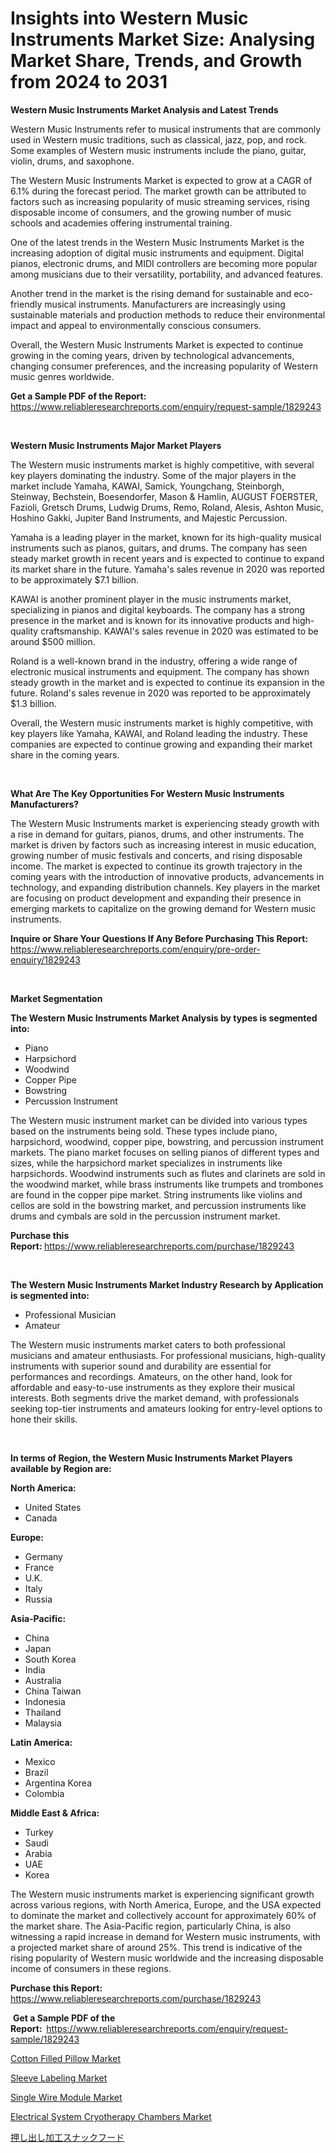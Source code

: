 <p><h1>Insights into Western Music Instruments Market Size: Analysing Market Share, Trends, and Growth from 2024 to 2031</h1></p><p><strong>Western Music Instruments Market Analysis and Latest Trends</strong></p>
<p><p>Western Music Instruments refer to musical instruments that are commonly used in Western music traditions, such as classical, jazz, pop, and rock. Some examples of Western music instruments include the piano, guitar, violin, drums, and saxophone.</p><p>The Western Music Instruments Market is expected to grow at a CAGR of 6.1% during the forecast period. The market growth can be attributed to factors such as increasing popularity of music streaming services, rising disposable income of consumers, and the growing number of music schools and academies offering instrumental training.</p><p>One of the latest trends in the Western Music Instruments Market is the increasing adoption of digital music instruments and equipment. Digital pianos, electronic drums, and MIDI controllers are becoming more popular among musicians due to their versatility, portability, and advanced features.</p><p>Another trend in the market is the rising demand for sustainable and eco-friendly musical instruments. Manufacturers are increasingly using sustainable materials and production methods to reduce their environmental impact and appeal to environmentally conscious consumers.</p><p>Overall, the Western Music Instruments Market is expected to continue growing in the coming years, driven by technological advancements, changing consumer preferences, and the increasing popularity of Western music genres worldwide.</p></p>
<p><strong>Get a Sample PDF of the Report:&nbsp;</strong> <a href="https://www.reliableresearchreports.com/enquiry/request-sample/1829243">https://www.reliableresearchreports.com/enquiry/request-sample/1829243</a></p>
<p>&nbsp;</p>
<p><strong>Western Music Instruments Major Market Players</strong></p>
<p><p>The Western music instruments market is highly competitive, with several key players dominating the industry. Some of the major players in the market include Yamaha, KAWAI, Samick, Youngchang, Steinborgh, Steinway, Bechstein, Boesendorfer, Mason & Hamlin, AUGUST FOERSTER, Fazioli, Gretsch Drums, Ludwig Drums, Remo, Roland, Alesis, Ashton Music, Hoshino Gakki, Jupiter Band Instruments, and Majestic Percussion.</p><p>Yamaha is a leading player in the market, known for its high-quality musical instruments such as pianos, guitars, and drums. The company has seen steady market growth in recent years and is expected to continue to expand its market share in the future. Yamaha's sales revenue in 2020 was reported to be approximately $7.1 billion.</p><p>KAWAI is another prominent player in the music instruments market, specializing in pianos and digital keyboards. The company has a strong presence in the market and is known for its innovative products and high-quality craftsmanship. KAWAI's sales revenue in 2020 was estimated to be around $500 million.</p><p>Roland is a well-known brand in the industry, offering a wide range of electronic musical instruments and equipment. The company has shown steady growth in the market and is expected to continue its expansion in the future. Roland's sales revenue in 2020 was reported to be approximately $1.3 billion.</p><p>Overall, the Western music instruments market is highly competitive, with key players like Yamaha, KAWAI, and Roland leading the industry. These companies are expected to continue growing and expanding their market share in the coming years.</p></p>
<p>&nbsp;</p>
<p><strong>What Are The Key Opportunities For Western Music Instruments Manufacturers?</strong></p>
<p><p>The Western Music Instruments market is experiencing steady growth with a rise in demand for guitars, pianos, drums, and other instruments. The market is driven by factors such as increasing interest in music education, growing number of music festivals and concerts, and rising disposable income. The market is expected to continue its growth trajectory in the coming years with the introduction of innovative products, advancements in technology, and expanding distribution channels. Key players in the market are focusing on product development and expanding their presence in emerging markets to capitalize on the growing demand for Western music instruments.</p></p>
<p><strong>Inquire or Share Your Questions If Any Before Purchasing This Report:</strong> <a href="https://www.reliableresearchreports.com/enquiry/pre-order-enquiry/1829243">https://www.reliableresearchreports.com/enquiry/pre-order-enquiry/1829243</a></p>
<p>&nbsp;</p>
<p><strong>Market Segmentation</strong></p>
<p><strong>The Western Music Instruments Market Analysis by types is segmented into:</strong></p>
<p><ul><li>Piano</li><li>Harpsichord</li><li>Woodwind</li><li>Copper Pipe</li><li>Bowstring</li><li>Percussion Instrument</li></ul></p>
<p><p>The Western music instrument market can be divided into various types based on the instruments being sold. These types include piano, harpsichord, woodwind, copper pipe, bowstring, and percussion instrument markets. The piano market focuses on selling pianos of different types and sizes, while the harpsichord market specializes in instruments like harpsichords. Woodwind instruments such as flutes and clarinets are sold in the woodwind market, while brass instruments like trumpets and trombones are found in the copper pipe market. String instruments like violins and cellos are sold in the bowstring market, and percussion instruments like drums and cymbals are sold in the percussion instrument market.</p></p>
<p><strong>Purchase this Report:&nbsp;</strong><a href="https://www.reliableresearchreports.com/purchase/1829243">https://www.reliableresearchreports.com/purchase/1829243</a></p>
<p>&nbsp;</p>
<p><strong>The Western Music Instruments Market Industry Research by Application is segmented into:</strong></p>
<p><ul><li>Professional Musician</li><li>Amateur</li></ul></p>
<p><p>The Western music instruments market caters to both professional musicians and amateur enthusiasts. For professional musicians, high-quality instruments with superior sound and durability are essential for performances and recordings. Amateurs, on the other hand, look for affordable and easy-to-use instruments as they explore their musical interests. Both segments drive the market demand, with professionals seeking top-tier instruments and amateurs looking for entry-level options to hone their skills.</p></p>
<p>&nbsp;</p>
<p><strong>In terms of Region, the Western Music Instruments Market Players available by Region are:</strong></p>
<p>
    <p> <strong> North America: </strong>
        <ul>
            <li>United States</li>
            <li>Canada</li>
        </ul>
        </p> 
    <p> <strong> Europe: </strong>
        <ul>
            <li>Germany</li>
            <li>France</li>
            <li>U.K.</li>
            <li>Italy</li>
            <li>Russia</li>
        </ul>
        </p> 
    <p> <strong> Asia-Pacific: </strong>
        <ul>
            <li>China</li>
            <li>Japan</li>
            <li>South Korea</li>
            <li>India</li>
            <li>Australia</li>
            <li>China Taiwan</li>
            <li>Indonesia</li>
            <li>Thailand</li>
            <li>Malaysia</li>
        </ul>
        </p> 
    <p> <strong> Latin America: </strong>
        <ul>
            <li>Mexico</li>
            <li>Brazil</li>
            <li>Argentina Korea</li>
            <li>Colombia</li>
        </ul>
        </p> 
    <p> <strong> Middle East & Africa: </strong>
        <ul>
            <li>Turkey</li>
            <li>Saudi</li>
            <li>Arabia</li>
            <li>UAE</li>
            <li>Korea</li>
        </ul>
    </p>
    </p>
<p><p>The Western music instruments market is experiencing significant growth across various regions, with North America, Europe, and the USA expected to dominate the market and collectively account for approximately 60% of the market share. The Asia-Pacific region, particularly China, is also witnessing a rapid increase in demand for Western music instruments, with a projected market share of around 25%. This trend is indicative of the rising popularity of Western music worldwide and the increasing disposable income of consumers in these regions.</p></p>
<p><strong>Purchase this Report: </strong><a href="https://www.reliableresearchreports.com/purchase/1829243">https://www.reliableresearchreports.com/purchase/1829243</a></p>
<p>&nbsp;<strong>Get a Sample PDF of the Report:&nbsp;&nbsp;</strong><a href="https://www.reliableresearchreports.com/enquiry/request-sample/1829243">https://www.reliableresearchreports.com/enquiry/request-sample/1829243</a></p>
<p><strong></strong></p>
<p><p><a href="https://github.com/jodemen/Market-Research-Report-List-1/blob/main/cotton-filled-pillow-market.md">Cotton Filled Pillow Market</a></p><p><a href="https://github.com/jj19131/Market-Research-Report-List-1/blob/main/sleeve-labeling-market.md">Sleeve Labeling Market</a></p><p><a href="https://issuu.com/reportprime-2/docs/single-wire-module-market-size-2030.pptx">Single Wire Module Market</a></p><p><a href="https://issuu.com/reportprime-2/docs/electrical-system-cryotherapy-chambers-market-size">Electrical System Cryotherapy Chambers Market</a></p><p><a href="https://github.com/dzy793153605/Market-Research-Report-List-1/blob/main/74784114181.md">押し出し加工スナックフード</a></p></p>